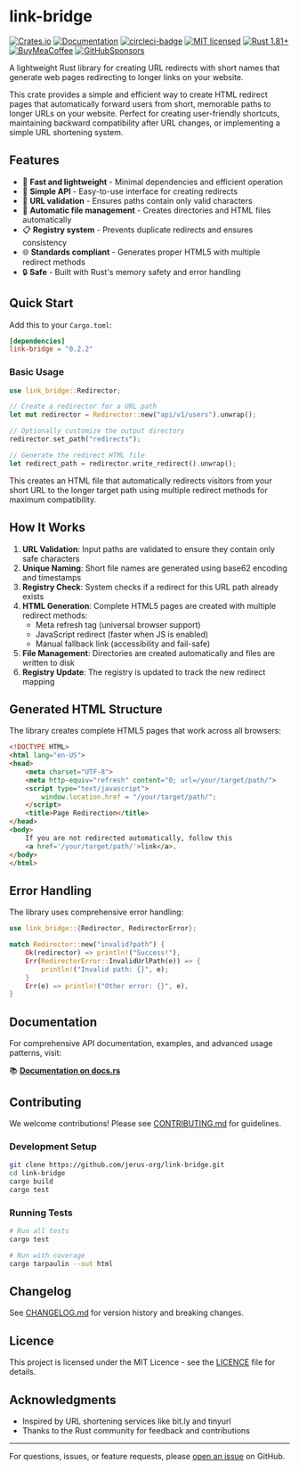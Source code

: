 # link-bridge

[![Crates.io][crates-badge]][crates-url]
[![Documentation][docs-badge]][docs-url]
[![circleci-badge]][circleci-url]
[![MIT licensed][mit-badge]][mit-url]
[![Rust 1.81+][version-badge]][version-url]
[![BuyMeaCoffee][bmac-badge]][bmac-url]
[![GitHubSponsors][ghub-badge]][ghub-url]

[crates-badge]: https://img.shields.io/crates/v/link-bridge.svg
[crates-url]: https://crates.io/crates/link-bridge
[docs-badge]: https://docs.rs/link-bridge/badge.svg
[docs-url]: https://docs.rs/link-bridge
[mit-badge]: https://img.shields.io/badge/license-MIT-blue.svg
[mit-url]: https://github.com/jerus-org/link-bridge/blob/main/LICENSE
[circleci-badge]: https://dl.circleci.com/status-badge/img/gh/jerus-org/link-bridge/tree/main.svg?style=svg
[circleci-url]: https://dl.circleci.com/status-badge/redirect/gh/jerus-org/link-bridge/tree/main
[version-badge]: https://img.shields.io/badge/rust-1.81+-orange.svg
[version-url]: https://www.rust-lang.org
[bmac-badge]: https://badgen.net/badge/icon/buymeacoffee?color=yellow&icon=buymeacoffee&label
[bmac-url]: https://buymeacoffee.com/jerusdp
[ghub-badge]: https://img.shields.io/badge/sponsor-30363D?logo=GitHub-Sponsors&logoColor=#white
[ghub-url]: https://github.com/sponsors/jerusdp

A lightweight Rust library for creating URL redirects with short names that generate web pages redirecting to longer links on your website.

This crate provides a simple and efficient way to create HTML redirect pages that automatically forward users from short, memorable paths to longer URLs on your website. Perfect for creating user-friendly shortcuts, maintaining backward compatibility after URL changes, or implementing a simple URL shortening system.

## Features

- 🚀 **Fast and lightweight** - Minimal dependencies and efficient operation
- 🔧 **Simple API** - Easy-to-use interface for creating redirects
- 🎯 **URL validation** - Ensures paths contain only valid characters
- 📁 **Automatic file management** - Creates directories and HTML files automatically
- 📋 **Registry system** - Prevents duplicate redirects and ensures consistency
- 🌐 **Standards compliant** - Generates proper HTML5 with multiple redirect methods
- 🔒 **Safe** - Built with Rust's memory safety and error handling

## Quick Start

Add this to your `Cargo.toml`:

```toml
[dependencies]
link-bridge = "0.2.2"
```

### Basic Usage

```rust
use link_bridge::Redirector;

// Create a redirector for a URL path
let mut redirector = Redirector::new("api/v1/users").unwrap();

// Optionally customize the output directory
redirector.set_path("redirects");

// Generate the redirect HTML file
let redirect_path = redirector.write_redirect().unwrap();
```

This creates an HTML file that automatically redirects visitors from your short URL to the longer target path using multiple redirect methods for maximum compatibility.

## How It Works

1. **URL Validation**: Input paths are validated to ensure they contain only safe characters
2. **Unique Naming**: Short file names are generated using base62 encoding and timestamps
3. **Registry Check**: System checks if a redirect for this URL path already exists
4. **HTML Generation**: Complete HTML5 pages are created with multiple redirect methods:
   - Meta refresh tag (universal browser support)
   - JavaScript redirect (faster when JS is enabled)
   - Manual fallback link (accessibility and fail-safe)
5. **File Management**: Directories are created automatically and files are written to disk
6. **Registry Update**: The registry is updated to track the new redirect mapping

## Generated HTML Structure

The library creates complete HTML5 pages that work across all browsers:

```html
<!DOCTYPE HTML>
<html lang="en-US">
<head>
    <meta charset="UTF-8">
    <meta http-equiv="refresh" content="0; url=/your/target/path/">
    <script type="text/javascript">
        window.location.href = "/your/target/path/";
    </script>
    <title>Page Redirection</title>
</head>
<body>
    If you are not redirected automatically, follow this 
    <a href='/your/target/path/'>link</a>.
</body>
</html>
```

## Error Handling

The library uses comprehensive error handling:

```rust
use link_bridge::{Redirector, RedirectorError};

match Redirector::new("invalid?path") {
    Ok(redirector) => println!("Success!"),
    Err(RedirectorError::InvalidUrlPath(e)) => {
        println!("Invalid path: {}", e);
    }
    Err(e) => println!("Other error: {}", e),
}
```

## Documentation

For comprehensive API documentation, examples, and advanced usage patterns, visit:

📚 **[Documentation on docs.rs](https://docs.rs/link-bridge)**

## Contributing

We welcome contributions! Please see [CONTRIBUTING.md](CONTRIBUTING.md) for guidelines.

### Development Setup

```bash
git clone https://github.com/jerus-org/link-bridge.git
cd link-bridge
cargo build
cargo test
```

### Running Tests

```bash
# Run all tests
cargo test

# Run with coverage
cargo tarpaulin --out html
```

## Changelog

See [CHANGELOG.md](CHANGELOG.md) for version history and breaking changes.

## Licence

This project is licensed under the MIT Licence - see the [LICENCE](LICENSE) file for details.

## Acknowledgments

- Inspired by URL shortening services like bit.ly and tinyurl
- Thanks to the Rust community for feedback and contributions

---

For questions, issues, or feature requests, please [open an issue](https://github.com/jerus-org/link-bridge/issues) on GitHub.